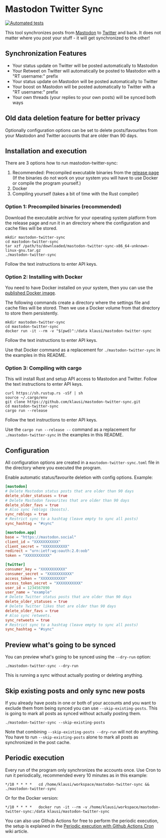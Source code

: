# Mastodon Twitter Sync

[![Automated tests](https://github.com/klausi/mastodon-twitter-sync/workflows/Testing/badge.svg)](https://github.com/klausi/mastodon-twitter-sync/actions)

This tool synchronizes posts from [Mastodon](https://joinmastodon.org/) to [Twitter](https://twitter.com/) and back. It does not matter where you post your stuff - it will get synchronized to the other!

## Synchronization Features

- Your status update on Twitter will be posted automatically to Mastodon
- Your Retweet on Twitter will automatically be posted to Mastodon with a "RT username:" prefix
- Your status update on Mastodon will be posted automatically to Twitter
- Your boost on Mastodon will be posted automatically to Twitter with a "RT username:" prefix
- Your own threads (your replies to your own posts) will be synced both ways

## Old data deletion feature for better privacy

Optionally configuration options can be set to delete posts/favourites from your Mastodon and Twitter accounts that are older than 90 days.

## Installation and execution

There are 3 options how to run mastodon-twitter-sync:

1. Recommended: Precompiled executable binaries from the [release page](https://github.com/klausi/mastodon-twitter-sync/releases) (If the binaries do not work on your system you will have to use Docker or compile the program yourself.)
2. Docker
3. Compiling yourself (takes a bit of time with the Rust compiler)

### Option 1: Precompiled binaries (recommended)

Download the executable archive for your operating system platform from the release page and run it in an directory where the configuration and cache files will be stored.

```
mkdir mastodon-twitter-sync
cd mastodon-twitter-sync
tar xzf /path/to/downloaded/mastodon-twitter-sync-x86_64-unknown-linux-gnu.tar.gz
./mastodon-twitter-sync
```

Follow the text instructions to enter API keys.

### Option 2: Installing with Docker

You need to have Docker installed on your system, then you can use the [published Docker image](https://hub.docker.com/r/klausi/mastodon-twitter-sync).

The following commands create a directory where the settings file and cache files will be stored. Then we use a Docker volume from that directory to store them persistently.

```
mkdir mastodon-twitter-sync
cd mastodon-twitter-sync
docker run -it --rm -v "$(pwd)":/data klausi/mastodon-twitter-sync
```

Follow the text instructions to enter API keys.

Use that Docker command as a replacement for `./mastodon-twitter-sync` in the examples in this README.

### Option 3: Compiling with cargo

This will install Rust and setup API access to Mastodon and Twitter. Follow the text instructions to enter API keys.

```
curl https://sh.rustup.rs -sSf | sh
source ~/.cargo/env
git clone https://github.com/klausi/mastodon-twitter-sync.git
cd mastodon-twitter-sync
cargo run --release
```

Follow the text instructions to enter API keys.

Use the `cargo run --release --` command as a replacement for `./mastodon-twitter-sync` in the examples in this README.

## Configuration

All configuration options are created in a `mastodon-twitter-sync.toml` file in the directory where you executed the program.

Enable automatic status/favourite deletion with config options. Example:

```toml
[mastodon]
# Delete Mastodon status posts that are older than 90 days
delete_older_statuses = true
# Delete Mastodon favourites that are older than 90 days
delete_older_favs = true
# Also sync reblogs (boosts).
sync_reblogs = true
# Restrict sync to a hashtag (leave empty to sync all posts)
sync_hashtag = "#sync"

[mastodon.app]
base = "https://mastodon.social"
client_id = "XXXXXXXXXXX"
client_secret = "XXXXXXXXXXX"
redirect = "urn:ietf:wg:oauth:2.0:oob"
token = "XXXXXXXXXXX"

[twitter]
consumer_key = "XXXXXXXXXXX"
consumer_secret = "XXXXXXXXXXX"
access_token = "XXXXXXXXXXX"
access_token_secret = "XXXXXXXXXXX"
user_id = 1234567890
user_name = "example"
# Delete Twitter status posts that are older than 90 days
delete_older_statuses = true
# Delete Twitter likes that are older than 90 days
delete_older_favs = true
# Also sync retweets.
sync_retweets = true
# Restrict sync to a hashtag (leave empty to sync all posts)
sync_hashtag = "#sync"
```

## Preview what's going to be synced

You can preview what's going to be synced using the `--dry-run` option:

    ./mastodon-twitter-sync --dry-run

This is running a sync without actually posting or deleting anything.

## Skip existing posts and only sync new posts

If you already have posts in one or both of your accounts and you want to exclude them from being synced you can use `--skip-existing-posts`. This is going to mark all posts as synced without actually posting them.

    ./mastodon-twitter-sync --skip-existing-posts

Note that combining `--skip-existing-posts --dry-run` will not do anything. You have to run `--skip-existing-posts` alone to mark all posts as synchronized in the post cache.

## Periodic execution

Every run of the program only synchronizes the accounts once. Use Cron to run it periodically, recommended every 10 minutes as in this example:

```
*/10 * * * *   cd /home/klausi/workspace/mastodon-twitter-sync && ./mastodon-twitter-sync
```

Or for the Docker version:

```
*/10 * * * *   docker run -it --rm -v /home/klausi/workspace/mastodon-twitter-sync:/data klausi/mastodon-twitter-sync
```

You can also use Github Actions for free to perform the periodic execution, the setup is explained in the [Periodic execution with Github Actions Cron](https://github.com/klausi/mastodon-twitter-sync/wiki/Periodic-execution-with-Github-Actions-Cron) wiki article.
